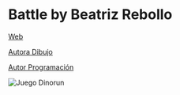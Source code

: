 # Battle by Beatriz Rebollo
 
[Web](https://vivirenremoto.github.io/battle/)

[Autora Dibujo](https://www.artstation.com/artwork/4wKD2)

[Autor Programación](https://twitter.com/vivirenremoto)

![Juego Dinorun](https://vivirenremoto.github.io/battle/static/social.png)

